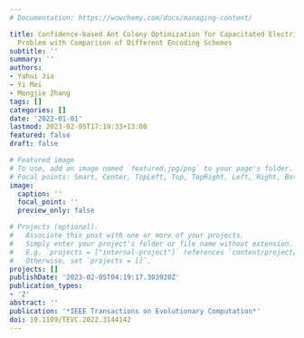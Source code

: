 ```yaml
---
# Documentation: https://wowchemy.com/docs/managing-content/

title: Confidence-based Ant Colony Optimization for Capacitated Electric Vehicle Routing
  Problem with Comparison of Different Encoding Schemes
subtitle: ''
summary: ''
authors:
- Yahui Jia
- Yi Mei
- Mengjie Zhang
tags: []
categories: []
date: '2022-01-01'
lastmod: 2023-02-05T17:19:33+13:00
featured: false
draft: false

# Featured image
# To use, add an image named `featured.jpg/png` to your page's folder.
# Focal points: Smart, Center, TopLeft, Top, TopRight, Left, Right, BottomLeft, Bottom, BottomRight.
image:
  caption: ''
  focal_point: ''
  preview_only: false

# Projects (optional).
#   Associate this post with one or more of your projects.
#   Simply enter your project's folder or file name without extension.
#   E.g. `projects = ["internal-project"]` references `content/project/deep-learning/index.md`.
#   Otherwise, set `projects = []`.
projects: []
publishDate: '2023-02-05T04:19:17.303920Z'
publication_types:
- '2'
abstract: ''
publication: '*IEEE Transactions on Evolutionary Computation*'
doi: 10.1109/TEVC.2022.3144142
---
```

